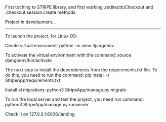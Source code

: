 First toching to STRIPE library, and first working .redirecttoCheckout and .checkout.session.create methods.

Project in development...

---

To launch the project, for Linux OS:

Create virtual enviroment:
python -m venv djangoenv

To activate the virtual environment with the command:
source djangoenv/bin/activate

The next step to install the dependencies from the requirements.txt file. To do this, you need to run the command:
pip install -r StripeApp/requirements.txt

Install al migrations:
python3 StripeApp/manage.py migrate

To run the local server and test the project, you need run command:
python3 StripeApp/manage.py runserver

Check it on 127.0.0.1:8000/landing
